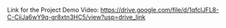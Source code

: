 Link for the Project Demo Video:
https://drive.google.com/file/d/1qfclJFL8-C-CiiJa6wY9q-gr8xtn3HC5/view?usp=drive_link